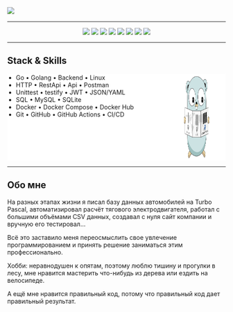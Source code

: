 <img src="https://capsule-render.vercel.app/api?type=waving&height=180&color=50ba4e&text=Здравствуйте,%0D%0A%20%20%20коллеги-разработчики!&fontAlign=60&animation=fadeIn&reversal=false&fontColor=595959&fontSize=30&descAlignY=50&section=header&fontAlignY=38" />

---

<p align="center">
  <img src="https://img.shields.io/badge/Go-00ADD8?style=for-the-badge&logo=go&logoColor=white"/>
  <img src="https://img.shields.io/badge/Linux-FCC624?style=for-the-badge&logo=linux&logoColor=white"/>
  <img src="https://img.shields.io/badge/REST%20API-%23266999.svg?style=for-the-badge"/>
  <img src="https://img.shields.io/badge/mysql-4479A1?style=for-the-badge&logo=mysql&logoColor=white"/>
  <img src="https://img.shields.io/badge/Sqlite-003B57?style=for-the-badge&logo=sqlite&logoColor=white"/>
  <img src="https://img.shields.io/badge/Docker-2496ED?style=for-the-badge&logo=docker&logoColor=white"/>
  <img src="https://img.shields.io/badge/Git-F05032?style=for-the-badge&logo=git&logoColor=white"/>
  <img src="https://img.shields.io/badge/Github-181717?style=for-the-badge&logo=github&logoColor=white"/>
</p>

---

## Stack & Skills

<div style="
    display: flex; 
    justify-content: space-between; 
    align-items: flex-start;
    width: 100%;
    background-color: white;
">
    <div style="
        width: 70%;
        padding: 0 20px;
        background-color: white;
    ">
        <ul style="margin: 0; padding: 0;">
                <li>Go • Golang • Backend • Linux</li>
                <li>HTTP • RestApi • Api • Postman</li>
                <li>Unittest • testify • JWT • JSON/YAML</li>
                <li>SQL • MySQL • SQLite</li>
                <li>Docker • Docker Compose • Docker Hub</li>
                <li>Git • GitHub • GitHub Actions • CI/CD</li>
     </ul>
    </div>
    <div style="
        width: 30%; 
        display: flex; 
        justify-content: center; 
        align-items: center;
        background-color: white;
    ">
        <img src="img/GopherRead.png" alt="Гофер" width="200" height="200">
    </div>
</div>

---

## Обо мне

На разных этапах жизни я писал базу данных автомобилей на Turbo Pascal, автоматизировал расчёт тягового электродвигателя, работал с большими объёмами CSV данных, создавал с нуля сайт компании и вручную его тестировал...  

Всё это заставило меня переосмыслить свое увлечение программированием и принять решение заниматься этим профессионально.  

Хобби: неравнодушен к опятам, поэтому люблю тишину и прогулки в лесу, мне нравится
мастерить что-нибудь из дерева или ездить на велосипеде.  

А ещё мне нравится правильный код, потому что правильный код дает правильный результат.

  

